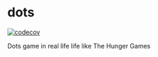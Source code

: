 # dots
[![codecov](https://codecov.io/gh/iakrevetkho/dots/branch/develop/graph/badge.svg?token=iKGRk1R1mc)](https://codecov.io/gh/iakrevetkho/dots)

Dots game in real life life like The Hunger Games
